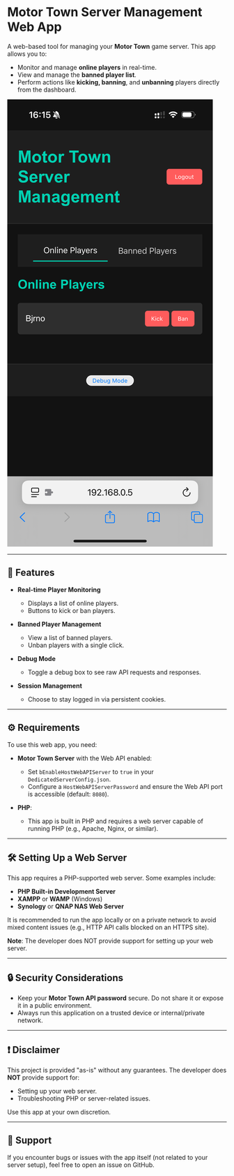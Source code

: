 # Motor Town Server Management Web App

A web-based tool for managing your **Motor Town** game server. This app allows you to:
- Monitor and manage **online players** in real-time.
- View and manage the **banned player list**.
- Perform actions like **kicking, banning**, and **unbanning** players directly from the dashboard.

![online player list](https://github.com/BjornB2/MotorTown-Server-Manager-API-WebApp/blob/main/screenshots/online.png)

---

## 🚀 Features

- **Real-time Player Monitoring**
  - Displays a list of online players.
  - Buttons to kick or ban players.

- **Banned Player Management**
  - View a list of banned players.
  - Unban players with a single click.

- **Debug Mode**
  - Toggle a debug box to see raw API requests and responses.

- **Session Management**
  - Choose to stay logged in via persistent cookies.

---

## ⚙️ Requirements

To use this web app, you need:

- **Motor Town Server** with the Web API enabled:
  - Set `bEnableHostWebAPIServer` to `true` in your `DedicatedServerConfig.json`.
  - Configure a `HostWebAPIServerPassword` and ensure the Web API port is accessible (default: `8080`).

- **PHP**:
  - This app is built in PHP and requires a web server capable of running PHP (e.g., Apache, Nginx, or similar).

---

## 🛠️ Setting Up a Web Server

This app requires a PHP-supported web server. Some examples include:  

- **PHP Built-in Development Server**
- **XAMPP** or **WAMP** (Windows)
- **Synology** or **QNAP NAS Web Server**

It is recommended to run the app locally or on a private network to avoid mixed content issues (e.g., HTTP API calls blocked on an HTTPS site).  

**Note**: The developer does NOT provide support for setting up your web server.

---

## 🔒 Security Considerations

- Keep your **Motor Town API password** secure. Do not share it or expose it in a public environment.
- Always run this application on a trusted device or internal/private network.

---

## ❗ Disclaimer

This project is provided "as-is" without any guarantees. The developer does **NOT** provide support for:
- Setting up your web server.
- Troubleshooting PHP or server-related issues.

Use this app at your own discretion.

---

## 📧 Support

If you encounter bugs or issues with the app itself (not related to your server setup), feel free to open an issue on GitHub.
